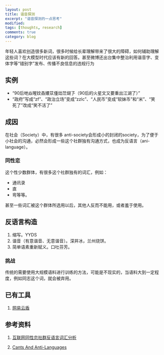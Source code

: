 ```yaml
---
layout: post
title: 谐音探测
excerpt: "谐音探测的一点思考"
modified: 
tags: [thoughts, research]
comments: true
category: blog
---
```




年轻人喜欢创造很多新词，很多时候给长辈理解带来了很大的障碍，如何辅助理解这些词？在大模型时代应该有新的回答。甚至微博还出台集中整治利用谐音字、变体字等“错别字”发布、传播不良信息的违规行为



## 实例

- “90后哋焱暒妏叒婹苁偅炪茳煳孒（90后的火星文又要重出江湖了）”
- “政府”写成“zf”、“政治立场”变成“zzlc”、“人民币”变成“软妹币”和“米”、“笑死了”改成“笑不活了”





## 成因

在社会（Society）中，有很多 anti-society会形成小的封闭的society，为了便于小社会的沟通，必然会形成一些这个社群独有沟通方式，也成为反语言（ani-language）。

### 同性恋

这个性少数群体，有很多这个社群独有的词汇，例如：

- 通讯录
- 直
- 弯等等。

甚至一些词汇被这个群体所选用以后，其他人反而不能用，或者羞于使用。





## 反语言构造

1. 缩写。YYDS
2. 谐音（有意谐音、无意谐音）。深井冰，兰州烧饼。
3. 简单语素重新赋义。口吐芬芳。

### 挑战

传统的需要使用大规模语料进行训练的方法，可能是不现实的，当语料大到一定程度，例如同志这个词，就会被弃用。



## 已有工具

1. [网易云盾](https://dun.163.com/trial/text)



## 参考资料

1. [互联网同性恋社群反语言词汇分析](https://zhuanlan.zhihu.com/p/631040432?utm_id=0)

1. [Cants And Anti-Languages](https://www.babbel.com/en/magazine/cants-and-anti-languages-the-secret-history-of-cryptolects)
